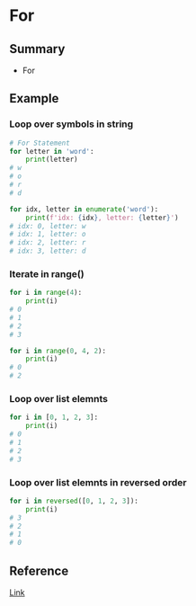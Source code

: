 # For

## Summary
* For

## Example

### Loop over symbols in string
```py
# For Statement
for letter in 'word':
    print(letter)
# w
# o
# r
# d

for idx, letter in enumerate('word'):
    print(f'idx: {idx}, letter: {letter}')
# idx: 0, letter: w
# idx: 1, letter: o
# idx: 2, letter: r
# idx: 3, letter: d
```

### Iterate in range()
```py
for i in range(4):
    print(i)
# 0
# 1
# 2
# 3

for i in range(0, 4, 2):
    print(i)
# 0
# 2
```

### Loop over list elemnts
```py
for i in [0, 1, 2, 3]:
    print(i)
# 0
# 1
# 2
# 3
```

### Loop over list elemnts in reversed order
```py
for i in reversed([0, 1, 2, 3]):
    print(i)
# 3
# 2
# 1
# 0
```

## Reference
[Link](https://docs.python.org/3/tutorial/controlflow.html#for-statements)
